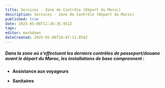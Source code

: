 ```yaml
---
title: Services - Zone de Contrôle (Départ du Maroc)
description: Services - Zone de Contrôle (Départ du Maroc)
published: true
date: 2025-05-08T11:26:35.951Z
tags: 
editor: markdown
dateCreated: 2025-05-08T10:47:11.054Z
---
```


##### Dans la zone où s'effectuent les derniers contrôles de passeport/douane avant le départ du Maroc, les installations de base comprennent :

  *  **Assistance aux voyageurs**

  *  **Sanitaires**